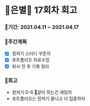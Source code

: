 # 🌼은별🌼 17회차 회고

### 🥕기간: 2021.04.11 ~ 2021.04.17

### 🍆주간계획

- [x] 정처기 스터디 꾸준히
- [x] 포트폴리오 자료수집
- [x] 퇴사 전 후 기록 정리

 ### 🥦회고

 - 정처기  D-6 :speech_balloon:같이 하는건 재밌어 
 - 포트폴리오는 정처기 끝나고 더 집중하자
